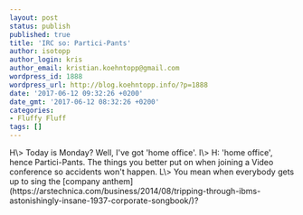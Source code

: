 ```yaml
---
layout: post
status: publish
published: true
title: 'IRC so: Partici-Pants'
author: isotopp
author_login: kris
author_email: kristian.koehntopp@gmail.com
wordpress_id: 1888
wordpress_url: http://blog.koehntopp.info/?p=1888
date: '2017-06-12 09:32:26 +0200'
date_gmt: '2017-06-12 08:32:26 +0200'
categories:
- Fluffy Fluff
tags: []
---
```

<p>H\> Today is Monday? Well, I've got 'home office'. I\> H: 'home office', hence Partici-Pants. The things you better put on when joining a Video conference so accidents won't happen. L\> You mean when everybody gets up to sing the [company anthem](https://arstechnica.com/business/2014/08/tripping-through-ibms-astonishingly-insane-1937-corporate-songbook/)? &nbsp;</p>
